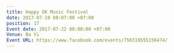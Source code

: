 ```yaml
---
title: Happy OK Music Festival
date: 2017-07-10 08:07:00 +07:00
position: 17
Event date: 2017-07-22 00:00:00 +07:00
Venue: Ba Vi
Event URL: https://www.facebook.com/events/750319555150474/
---
```


